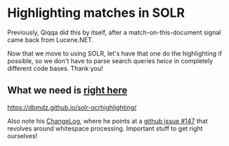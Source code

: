 # Highlighting matches in SOLR

Previously, Qiqqa did this by itself, after a match-on-this-document signal came back from Lucene.NET.

Now that we move to using SOLR, let's have that one do the highlighting if possible, so we don't have to parse search queries *twice* in completely different code bases. Thank you!

## What we need is [right here](https://dbmdz.github.io/solr-ocrhighlighting/)

https://dbmdz.github.io/solr-ocrhighlighting/

Also note his [ChangeLog](https://dbmdz.github.io/solr-ocrhighlighting/changes/), where he points at a [github issue #147](https://github.com/dbmdz/solr-ocrhighlighting/issues/147#issuecomment-800452975) that revolves around whitespace processing. Important stuff to get right ourselves!
